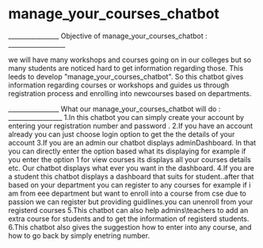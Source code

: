 # manage_your_courses_chatbot
________________ Objective of manage_your_courses_chatbot : __________________
             
   we will have many workshops and courses going on in our colleges but so many students are noticed hard to get information regarding those. This leeds to develop "manage_your_courses_chatbot". So this chatbot gives information regarding courses or workshops and guides us through registration process and enrolling into newcourses based on departments.
    
________________ What our manage_your_courses_chatbot will do : _________________
    1.In this chatbot you can simply create your account by entering your registration number and password .
    2.If you have an account already you can just choose login option to get the the details of your account
    3.If you are an admin our chatbot displays adminDashboard. In that you can directly enter the option based what its displaying for example if you enter the option 1 for view courses its displays all your courses details etc. Our chatbot displays what ever you want in the dashboard.
    4.If you are a student this chatbot displays a dashboard that suits for student..after that based on your department you can register to any courses for example if i am from eee department  but want to enroll into a course from cse due to passion we can register but providing guidlines.you can unenroll from your registerd courses
    5.This chatbot can also help admins\teachers to add an extra course for students and to get the information of registerd students.
    6.This chatbot also gives the suggestion how to enter into any course, and how to go back by simply enetring number.
